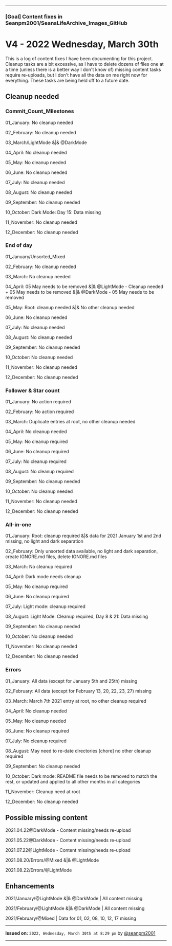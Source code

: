 ***

### [Goal] Content fixes in Seanpm2001/SeansLifeArchive_Images_GitHub

# V4 - 2022 Wednesday, March 30th

This is a log of content fixes I have been documenting for this project. Cleanup tasks are a bit excessive, as I have to delete dozens of files one at a time (unless there is a better way I don't know of) missing content tasks require re-uploads, but I don't have all the data on me right now for everything. These tasks are being held off to a future date.

## Cleanup needed

### Commit_Count_Milestones

01_January: No cleanup needed

02_February: No cleanup needed

03_March/LightMode &|& @DarkMode

04_April: No cleanup needed

05_May: No cleanup needed

06_June: No cleanup needed

07_July: No cleanup needed

08_August: No cleanup needed

09_September: No cleanup needed

10_October: Dark Mode: Day 15: Data missing

11_November: No cleanup needed

12_December: No cleanup needed

### End of day

01_January/Unsorted_Mixed

02_February: No cleanup needed

03_March: No cleanup needed

04_April: 05 May needs to be removed &|& @LightMode - Cleanup needed + 05 May needs to be removed &|& @DarkMode - 05 May needs to be removed

05_May: Root: cleanup needed &|& No other cleanup needed

06_June: No cleanup needed

07_July: No cleanup needed

08_August: No cleanup needed

09_September: No cleanup needed

10_October: No cleanup needed

11_November: No cleanup needed

12_December: No cleanup needed

### Follower & Star count

01_January: No action required

02_February: No action required

03_March: Duplicate entries at root, no other cleanup needed

04_April: No cleanup needed

05_May: No cleanup required

06_June: No cleanup required

07_July: No cleanup required

08_August: No cleanup required

09_September: No cleanup needed

10_October: No cleanup needed

11_November: No cleanup needed

12_December: No cleanup needed

### All-in-one

01_January: Root: cleanup required &|& data for 2021 January 1st and 2nd missing, no light and dark separation

02_February: Only unsorted data available, no light and dark separation, create IGNORE.md files, delete IGNORE.md files

03_March: No cleanup required

04_April: Dark mode needs cleanup

05_May: No cleanup required

06_June: No cleanup required

07_July: Light mode: cleanup required

08_August: Light Mode: Cleanup required, Day 8 & 21: Data missing

09_September: No cleanup needed

10_October: No cleanup needed

11_November: No cleanup needed

12_December: No cleanup needed

### Errors

01_January: All data (except for January 5th and 25th) missing

02_February: All data (except for February 13, 20, 22, 23, 27) missing

03_March: March 7th 2021 entry at root, no other cleanup required

04_April: No cleanup needed

05_May: No cleanup needed

06_June: No cleanup required

07_July: No cleanup required

08_August: May need to re-date directories [chore] no other cleanup required

09_September: No cleanup needed

10_October: Dark mode: README file needs to be removed to match the rest, or updated and applied to all other months in all categories

11_November: Cleanup need at root

12_December: No cleanup needed

## Possible missing content

2021.04.22@DarkMode - Content missing/needs re-upload

2021.05.22@DarkMode - Content missing/needs re-upload

2021.07.22@LightMode - Content missing/needs re-upload

2021.08.20/Errors/@Mixed &|& @LightMode

2021.08.22/Errors/@LightMode

## Enhancements

2021/January/@LightMode &|& @DarkMode | All content missing

2021/February/@LightMode &|& @DarkMode | All content missing

2021/February/@Mixed | Data for 01, 02, 08, 10, 12, 17 missing

***

**Issued on:** `2022, Wednesday, March 30th at 8:29 pm` by [@seanpm2001](https://github.com/seanpm2001/)

***
